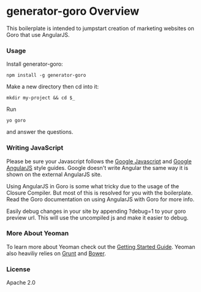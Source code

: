 # generator-goro Overview

This boilerplate is intended to jumpstart creation of marketing websites on Goro that use AngularJS.

### Usage

Install generator-goro:

    npm install -g generator-goro

Make a new directory then cd into it:

    mkdir my-project && cd $_

Run

    yo goro
and answer the questions.

### Writing JavaScript
Please be sure your Javascript follows the [Google Javascript](https://google-styleguide.googlecode.com/svn/trunk/javascriptguide.xml) and [Google AngularJS](https://google-styleguide.googlecode.com/svn/trunk/angularjs-google-style.html) style guides. Google doesn't write Angular the same way it is shown on the external AngularJS site.

Using AngularJS in Goro is some what tricky due to the usage of the Closure Compiler. But most of this is resolved for you with the boilerplate. Read the Goro documentation on using AngularJS with Goro for more info.

Easily debug changes in your site by appending ?debug=1 to your goro preview url. This will use the uncompiled js and make it easier to debug.

### More About Yeoman

To learn more about Yeoman check out the [Getting Started Guide](https://github.com/yeoman/yeoman/wiki/Getting-Started). Yeoman also heaviliy relies on [Grunt](http://gruntjs.com) and [Bower](http://bower.io). 

### License

Apache 2.0